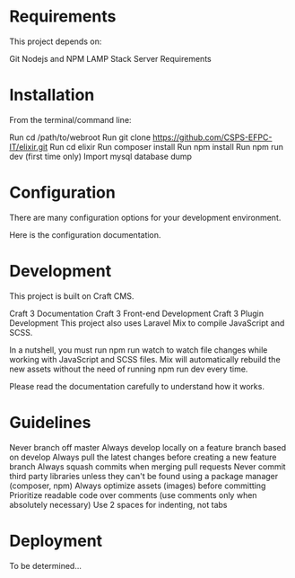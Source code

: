# Requirements

This project depends on:

Git
Nodejs and NPM
LAMP Stack
Server Requirements
# Installation

From the terminal/command line:

Run cd /path/to/webroot
Run git clone https://github.com/CSPS-EFPC-IT/elixir.git
Run cd elixir
Run composer install
Run npm install
Run npm run dev
(first time only) Import mysql database dump
# Configuration

There are many configuration options for your development environment.

Here is the configuration documentation.

# Development

This project is built on Craft CMS.

Craft 3 Documentation
Craft 3 Front-end Development
Craft 3 Plugin Development
This project also uses Laravel Mix to compile JavaScript and SCSS.

In a nutshell, you must run npm run watch to watch file changes while working with JavaScript and SCSS files. Mix will automatically rebuild the new assets without the need of running npm run dev every time.

Please read the documentation carefully to understand how it works.

# Guidelines

Never branch off master
Always develop locally on a feature branch based on develop
Always pull the latest changes before creating a new feature branch
Always squash commits when merging pull requests
Never commit third party libraries unless they can't be found using a package manager (composer, npm)
Always optimize assets (images) before committing
Prioritize readable code over comments (use comments only when absolutely necessary)
Use 2 spaces for indenting, not tabs
# Deployment

To be determined...